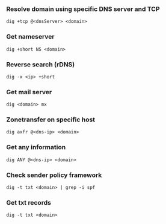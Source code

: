 ### Resolve domain using specific DNS server and TCP
```
dig +tcp @<dnsServer> <domain>
```

### Get nameserver
```
dig +short NS <domain>
```

### Reverse search (rDNS)
```
dig -x <ip> +short
```

### Get mail server
```
dig <domain> mx
```

### Zonetransfer on specific host
```
dig axfr @<dns-ip> <domain>
```

### Get any information
```
dig ANY @<dns-ip> <domain>
```

### Check sender policy framework
```
dig -t txt <domain> | grep -i spf
```

### Get txt records 
```
dig -t txt <domain>
```

